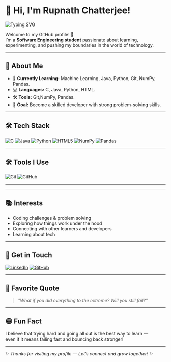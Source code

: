 # 👋 Hi, I'm Rupnath Chatterjee!

[![Typing SVG](https://readme-typing-svg.herokuapp.com?font=Fira+Code&pause=1000&color=36BCF7&width=500&lines=Hi%2C+I'm+Rupnath+Chatterjee!;Software+Engineering+Student;Learning+Machine+Learning+%26+Development;Always+Curious+%26+Exploring+New+Tech)](https://git.io/typing-svg)

Welcome to my GitHub profile! 🚀  
I’m a **Software Engineering student** passionate about learning, experimenting, and pushing my boundaries in the world of technology.

---

## 🚀 About Me
- 🌱 **Currently Learning:** Machine Learning, Java, Python, Git, NumPy, Pandas.
- 💻 **Languages:** C, Java, Python, HTML.
- 🛠 **Tools:** Git,NumPy, Pandas.
- 🎯 **Goal:** Become a skilled developer with strong problem-solving skills.

---


## 🛠 Tech Stack
![C](https://img.shields.io/badge/C-00599C?style=for-the-badge&logo=c&logoColor=white)
![Java](https://img.shields.io/badge/Java-ED8B00?style=for-the-badge&logo=openjdk&logoColor=white)
![Python](https://img.shields.io/badge/Python-3776AB?style=for-the-badge&logo=python&logoColor=white)
![HTML5](https://img.shields.io/badge/HTML5-E34F26?style=for-the-badge&logo=html5&logoColor=white)
![NumPy](https://img.shields.io/badge/NumPy-013243?style=for-the-badge&logo=numpy&logoColor=white)
![Pandas](https://img.shields.io/badge/Pandas-150458?style=for-the-badge&logo=pandas&logoColor=white)

---

## 🛠 Tools I Use
![Git](https://img.shields.io/badge/Git-F05032?style=for-the-badge&logo=git&logoColor=white)
![GitHub](https://img.shields.io/badge/GitHub-181717?style=for-the-badge&logo=github&logoColor=white)

---


---

## 📚 Interests
- Coding challenges & problem solving
- Exploring how things work under the hood
- Connecting with other learners and developers
- Learning about tech
  

---

## 💬 Get in Touch
[![LinkedIn](https://img.shields.io/badge/LinkedIn-0077B5?style=for-the-badge&logo=linkedin&logoColor=white)](https://www.linkedin.com/in/rupnath-chatterjee-hola)
[![GitHub](https://img.shields.io/badge/GitHub-100000?style=for-the-badge&logo=github&logoColor=white)](https://github.com/rupnath)

---

## 📝 Favorite Quote
> *"What if you did everything to the extreme? Will you still fail?"*

---

## 😄 Fun Fact
I believe that trying hard and going all out is the best way to learn —  
even if it means failing fast and bouncing back stronger!

---
✨ _Thanks for visiting my profile — Let’s connect and grow together!_ ✨
